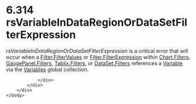 <html dir="LTR" xmlns:mshelp="http://msdn.microsoft.com/mshelp" xmlns:ddue="http://ddue.schemas.microsoft.com/authoring/2003/5" xmlns:xlink="http://www.w3.org/1999/xlink" xmlns:tool="http://www.microsoft.com/tooltip">
    <head>
        <meta http-equiv="Content-Type" content="text/html; CHARSET=utf-8"></meta>
        <meta name="save" content="history"></meta>
        <title>6.314 rsVariableInDataRegionOrDataSetFilterExpression</title>
        <xml>
            <mshelp:toctitle title="6.314 rsVariableInDataRegionOrDataSetFilterExpression"></mshelp:toctitle>
            <mshelp:rltitle title="[MS-RDL]: rsVariableInDataRegionOrDataSetFilterExpression"></mshelp:rltitle>
            <mshelp:keyword index="A" term="715172a1-8cf5-4379-91ec-4b5ab672963d"></mshelp:keyword>
            <mshelp:attr name="DCSext.ContentType" value="open specification"></mshelp:attr>
            <mshelp:attr name="AssetID" value="715172a1-8cf5-4379-91ec-4b5ab672963d"></mshelp:attr>
            <mshelp:attr name="TopicType" value="kbRef"></mshelp:attr>
            <mshelp:attr name="DCSext.Title" value="[MS-RDL]: rsVariableInDataRegionOrDataSetFilterExpression" />
        </xml>
    </head>
    <body>
        <div id="header">
            <h1 class="heading">6.314 rsVariableInDataRegionOrDataSetFilterExpression</h1>
        </div>
        <div id="mainSection">
            <div id="mainBody">
                <div id="allHistory" class="saveHistory"></div>
                <div id="sectionSection0" class="section" name="collapseableSection">
                    

<p><i>rsVariableInDataRegionOrDataSetFilterExpression</i> is a
critical error that will occur when a <a href="8da22f74-1dc1-419b-8f80-f22a367d55da.md">Filter.FilterValues</a> or <a href="6cfe60b1-d7e0-4e1e-807e-0ca41147cc29.md">Filter.FilterExpression</a>
within <a href="cc89e5e1-5546-4afc-a271-7f79c04aa2cd.md">Chart.Filters</a>, <a href="567b3a2b-bc88-43f1-b628-50a173f0df38.md">GaugePanel.Filters</a>, <a href="1c4c6ca5-4595-4c71-971a-12f11080fa80.md">Tablix.Filters</a>, or <a href="fe61ae01-00bc-4205-9ab4-39361492f90b.md">DataSet.Filters</a> references
a <a href="fc2c2c96-ec36-47c2-b156-a6d8c0cbabd8.md">Variable</a> via the <a href="c3747cca-eb76-4004-bbdf-c74940cbe7e4.md">Variables</a> global
collection.</p>


                </div>
            </div>
        </div>
    </body>
</html>